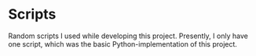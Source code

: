 # Scripts

Random scripts I used while developing this project. Presently, I only have one script, which was the basic Python-implementation of this project.
